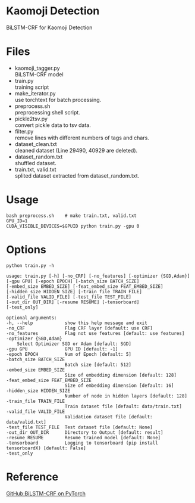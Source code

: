 # Kaomoji Detection

BiLSTM-CRF for Kaomoji Detection

# Files

* kaomoji_tagger.py  
  BiLSTM-CRF model
* train.py  
  training script
* make_iterator.py  
  use torchtext for batch processing.
* preprocess.sh  
  preprocessing shell script.
* pickle2tsv.py  
  convert pickle data to tsv data.
* filter.py  
  remove lines with different numbers of tags and chars.
* dataset_clean.txt  
  cleaned dataset (Line 29490, 40929 are deleted).
* dataset_random.txt  
  shuffled dataset.
* train.txt, valid.txt  
  splited dataset extracted from dataset_random.txt.

# Usage

    bash preprocess.sh    # make train.txt, valid.txt
    GPU_ID=1
    CUDA_VISIBLE_DEVICES=$GPUID python train.py -gpu 0

# Options

`python train.py -h`

    usage: train.py [-h] [-no_CRF] [-no_features] [-optimizer {SGD,Adam}]
    [-gpu GPU] [-epoch EPOCH] [-batch_size BATCH_SIZE]
    [-embed_size EMBED_SIZE] [-feat_embed_size FEAT_EMBED_SIZE]
    [-hidden_size HIDDEN_SIZE] [-train_file TRAIN_FILE]
    [-valid_file VALID_FILE] [-test_file TEST_FILE]
    [-out_dir OUT_DIR] [-resume RESUME] [-tensorboard]
    [-test_only]
    
    optional arguments:
    -h, --help            show this help message and exit
    -no_CRF               Flag CRF layer [default: use CRF]
    -no_features          Flag not use features [default: use features]
    -optimizer {SGD,Adam}
        Select Optimizer SGD or Adam [default: SGD]
    -gpu GPU              GPU ID [default: -1]
    -epoch EPOCH          Num of Epoch [default: 5]
    -batch_size BATCH_SIZE 
                          Batch size [default: 512]
    -embed_size EMBED_SIZE
                          Size of embedding dimension [default: 128]
    -feat_embed_size FEAT_EMBED_SIZE
                          Size of embedding dimension [default: 16]
    -hidden_size HIDDEN_SIZE
                          Number of node in hidden layers [default: 128]
    -train_file TRAIN_FILE
                          Train dataset file [default: data/train.txt]
    -valid_file VALID_FILE
                          Validation dataset file [default: data/valid.txt]
    -test_file TEST_FILE  Test dataset file [default: None]
    -out_dir OUT_DIR      Directory to Output [default: result]
    -resume RESUME        Resume trained model [default: None]
    -tensorboard          Logging to tensorboard (pip install tensorboardX) [default: False]
    -test_only

# Reference

[GitHub:BiLSTM-CRF on PyTorch](https://github.com/kaniblu/pytorch-bilstmcrf)
